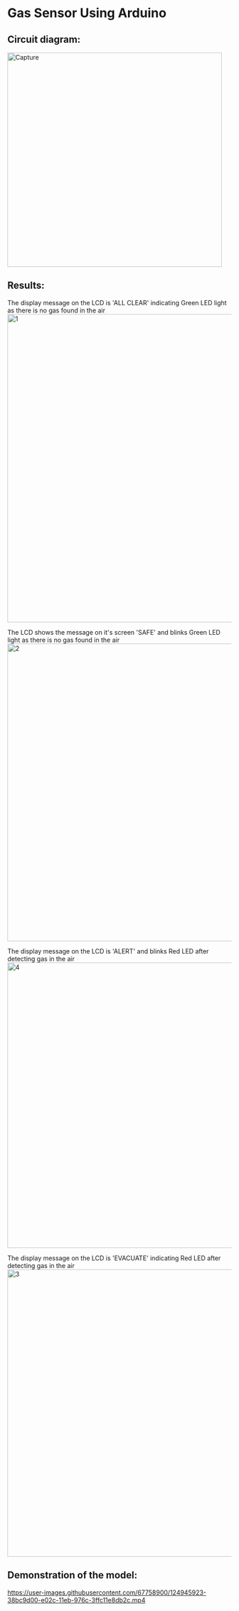 # Gas Sensor Using Arduino

## Circuit diagram:  

<img width="482" alt="Capture" src="https://user-images.githubusercontent.com/67758900/124947419-6fdf7e00-e02d-11eb-9781-e071f0422ed5.PNG">  

## Results:    
The display message on the LCD is 'ALL CLEAR' indicating Green LED light as there is no gas found in the air  
<img width="693" alt="1" src="https://user-images.githubusercontent.com/67758900/124947771-c3ea6280-e02d-11eb-9a53-90c20a247c01.PNG">   

The LCD shows the message on it's screen 'SAFE' and blinks Green LED light as there is no gas found in the air  
<img width="669" alt="2" src="https://user-images.githubusercontent.com/67758900/124947965-eb412f80-e02d-11eb-85e1-ec696226d81c.PNG">  

The display message on the LCD is 'ALERT' and blinks Red LED after detecting gas in the air  
<img width="642" alt="4" src="https://user-images.githubusercontent.com/67758900/124948200-1af03780-e02e-11eb-8c70-8883ac3512a0.PNG">  

The display message on the LCD is 'EVACUATE' indicating Red LED after detecting gas in the air  
<img width="646" alt="3" src="https://user-images.githubusercontent.com/67758900/124948131-0dd34880-e02e-11eb-80d8-33dad34eee03.PNG">  


## Demonstration of the model:   

https://user-images.githubusercontent.com/67758900/124945923-38bc9d00-e02c-11eb-976c-3ffc11e8db2c.mp4
